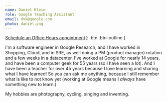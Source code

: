```yaml
---
name: Daniel Klein
role: Google Teaching Assistant
email: dvk@google.com
photo: daniel.png
---
```


[Schedule an Office Hours appointment](https://calendar.app.google/LnSmp26v4eHA5XPj9){: .btn .btn-outline }

I'm a software engineer in Google Research, and I have worked in Shopping, Cloud, and in SRE, as well doing a PM (product manager) rotation and a few weeks in a datacenter. I've worked at Google for nearly 14 years, and have been a computer geek for 55 years (so I have seen a lot). And I have been a teacher for over 45 years because I love learning and sharing what I have learned! So you can ask me anything, because I still remember what is like to not know yet (working at Google means I *always* have something new to learn.)

My hobbies are photography, cycling, singing and inventing.

